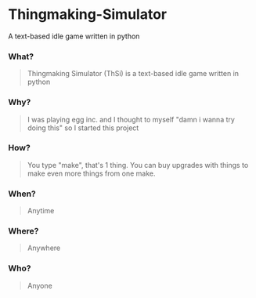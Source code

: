 # Thingmaking-Simulator
A text-based idle game written in python

### What?
> Thingmaking Simulator (ThSi) is a text-based idle game written in python

### Why?
> I was playing egg inc. and I thought to myself "damn i wanna try doing this" so I started this project

### How?
> You type "make", that's 1 thing. You can buy upgrades with things to make even more things from one make.

### When?
> Anytime

### Where?
> Anywhere

### Who?
> Anyone


